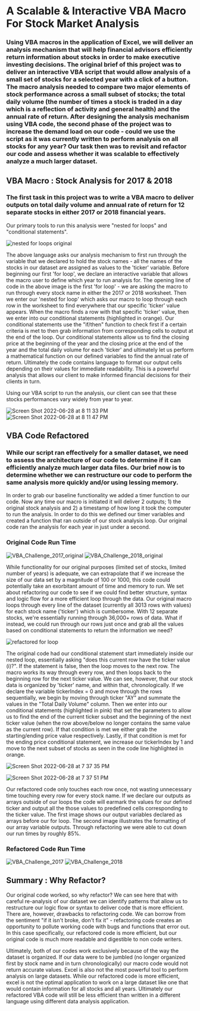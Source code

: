 # A Scalable & Interactive VBA Macro For Stock Market Analysis
### Using VBA macros in the application of Excel, we will deliver an analysis mechanism that will help financial advisors efficiently return information about stocks in order to make executive investing decisions. The original brief of this project was to deliver an interactive VBA script that would allow analysis of a small set of stocks for a selected year with a click of a button. The macro analysis needed to compare two major elements of stock performance across a small subset of stocks; the total daily volume (the number of times a stock is traded in a day which is a reflection of activity and general health) and the annual rate of return. After designing the analysis mechanism using VBA code, the second phase of the project was to increase the demand load on our code - could we use the script as it was currently written to perform analysis on all stocks for any year? Our task then was to revisit and refactor our code and assess whether it was scalable to effectively analyze a much larger dataset. 

## VBA Macro : Stock Analysis for 2017 & 2018
### The first task in this project was to write a VBA macro to deliver outputs on total daily volume and annual rate of return for 12 separate stocks in either 2017 or 2018 financial years. 
Our primary tools to run this analysis were "nested for loops" and "conditional statements".

![nested for loops original](https://user-images.githubusercontent.com/107326987/176092315-c7a8180a-8d40-4c99-9e37-28abbe9bc891.png)

The above language asks our analysis mechanism to first run through the variable that we declared to hold the stock names - all the names of the stocks in our dataset are assigned as values to the 'ticker' variable. Before beginning our first 'for loop', we declare an interactive variable that allows the macro user to define which year to run analysis for. The opening line of code in the above image is the first 'for loop' - we are asking the macro to run through every stock name in either the 2017 or 2018 worksheet. Then we enter our 'nested for loop' which asks our macro to loop through each row in the worksheet to find everywhere that our specific 'ticker' value appears. When the macro finds a row with that specific 'ticker' value, then we enter into our conditional statements (highlighted in orange). Our conditional statements use the "if/then" function to check first if a certain criteria is met to then grab information from corresponding cells to output at the end of the loop. Our conditional statements allow us to find the closing price at the beginning of the year and the closing price at the end of the year and the total daily volume for each 'ticker' and ultimately let us perform a mathematical function on our defined variables to find the annual rate of return. Ultimately the code contains language to format our output cells depending on their values for immediate readability. This is a powerful analysis that allows our client to make informed financial decisions for their clients in turn.

Using our VBA script to run the analysis, our client can see that these stocks performances vary widely from year to year. 

![Screen Shot 2022-06-28 at 8 11 33 PM](https://user-images.githubusercontent.com/107326987/176343210-e01e580f-7e8b-4a8f-bef4-8f1ee3bba7a4.png)
![Screen Shot 2022-06-28 at 8 11 47 PM](https://user-images.githubusercontent.com/107326987/176343218-65492aa4-68cf-45b0-ac79-9340d6a8614a.png)


## VBA Code Refactored
### While our script ran effectively for a smaller dataset, we need to assess the architecture of our code to determine if it can efficiently analyze much larger data files. Our brief now is to determine whether we can restructure our code to perform the same analysis more quickly and/or using lessing memory.
In order to grab our baseline functionality we added a timer function to our code. Now any time our macro is initiated it will deliver 2 outputs; 1) the original stock analysis and 2) a timestamp of how long it took the computer to run the analysis. In order to do this we defined our timer variables and created a function that ran outside of our stock analysis loop. Our original code ran the analysis for each year in just under a second.

### Original Code Run Time
![VBA_Challenge_2017_original](https://user-images.githubusercontent.com/107326987/175865290-bd430456-4c34-46f9-93e0-c16f8eafb783.png)
![VBA_Challenge_2018_original](https://user-images.githubusercontent.com/107326987/175865301-99c3913a-9363-4e84-83d8-cd81bc4c1f04.png)

While functionality for our original purposes (limited set of stocks, limited number of years) is adequate, we can extrapolate that if we increase the size of our data set by a magnitude of 100 or 1000, this code could potentially take an exorbitant amount of time and memory to run. We set about refactoring our code to see if we could find better structure, syntax and logic flow for a more efficient loop through the data.
Our original macro loops through every line of the dataset (currently all 3013 rows with values) for each stock name ('ticker') which is cumbersome. With 12 separate stocks, we're essentially running through 36,000+ rows of data. What if instead, we could run through our rows just once and grab all the values based on conditional statements to return the information we need?

![refactored for loop](https://user-images.githubusercontent.com/107326987/176339694-6914d28f-bd6a-4786-9414-5bef9aef8049.png)

The original code had our conditional statement start immediately inside our nested loop, essentially asking "does this current row have the ticker value (i)?". If the statement is false, then the loop moves to the next row. The macro works its way through every row, and then loops back to the beginning row for the next ticker value. We can see, however, that our stock data is organized by 'ticker' name, and within that, chronologically. If we declare the variable tickerIndex = 0 and move through the rows sequentially, we begin by moving through ticker "AY" and summate the values in the "Total Daily Volume" column. Then we enter into our conditional statements (highlighted in pink) that set the parameters to allow us to find the end of the current ticker subset and the beginning of the next ticker value (when the row above/below no longer contains the same value as the current row). If that condition is met we either grab the starting/ending price value respectively. Lastly, if that condition is met for the ending price conditional statement, we increase our tickerIndex by 1 and move to the next subset of stocks as seen in the code line highlighted in orange.

![Screen Shot 2022-06-28 at 7 37 35 PM](https://user-images.githubusercontent.com/107326987/176341497-c11a6b50-7f1c-4886-b781-ab48556c90e4.png)

![Screen Shot 2022-06-28 at 7 37 51 PM](https://user-images.githubusercontent.com/107326987/176341507-5c08acdf-bbd5-43be-9cd2-353c09affe13.png)

Our refactored code only touches each row once, not wasting unnecessary time touching every row for every stock name. If we declare our outputs as arrays outside of our loops the code will earmark the values for our defined ticker and output all the those values to predefined cells corresponding to the ticker value. The first image shows our output variables declared as arrays before our for loop. The second image illustrates the formatting of our array variable outputs. Through refactoring we were able to cut down our run times by roughly 85%. 


### Refactored Code Run Time
![VBA_Challenge_2017](https://user-images.githubusercontent.com/107326987/175865335-6d07687a-772c-4a72-8c2c-09fff7ebde7e.png)
![VBA_Challenge_2018](https://user-images.githubusercontent.com/107326987/175865349-6310eff6-86bd-468b-b565-efa6f76962eb.png)

## Summary : Why Refactor?
Our original code worked, so why refactor? We can see here that with careful re-analysis of our dataset we can identify patterns that allow us to restructure our logic flow or syntax to deliver code that is more efficient. There are, however, drawbacks to refactoring code. We can borrow from the sentiment "if it isn't broke, don't fix it" - refactoring code creates an opportunity to pollute working code with bugs and functions that error out. In this case specifically, our refactored code is more efficient, but our original code is much more readable and digestible to non code writers. 

Ultimately, both of our codes work exclusively because of the way the dataset is organized. If our data were to be jumbled (no longer organized first by stock name and in turn chronologically) our macro code would not return accurate values. Excel is also not the most powerful tool to perform analysis on large datasets. While our refactored code is more efficient, excel is not the optimal application to work on a large dataset like one that would contain information for all stocks and all years.  Ultimately our refactored VBA code will still be less efficient than written in a different language using different data analysis application.



